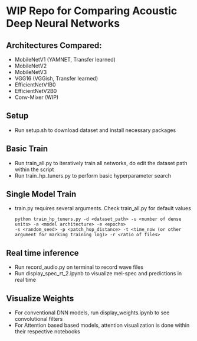 # WIP Repo for Comparing Acoustic Deep Neural Networks
## Architectures Compared:
- MobileNetV1 (YAMNET, Transfer learned)
- MobileNetV2
- MobileNetV3
- VGG16 (VGGish, Transfer learned)
- EfficientNetV1B0
- EfficientNetV2B0
- Conv-Mixer (WIP)

## Setup
- Run setup.sh to download dataset and install necessary packages

## Basic Train
- Run train_all.py to iteratively train all networks, do edit the dataset path within the script
- Run train_hp_tuners.py to perform basic hyperparameter search

## Single Model Train
- train.py requires several arguments. Check train_all.py for default values 

      python train_hp_tuners.py -d <dataset_path> -u <number of dense units> -a <model architecture> -e <epochs> 
      -s <random_seed> -p <patch_hop_distance> -t <time_now (or other argument for marking training log)> -r <ratio of files> 
      
## Real time inference
- Run record_audio.py on terminal to record wave files
- Run display_spec_rt_2.ipynb to visualize mel-spec and predictions in real time

## Visualize Weights
- For conventional DNN models, run display_weights.ipynb to see convolutional filters
- For Attention based based models, attention visualization is done within their respective notebooks
